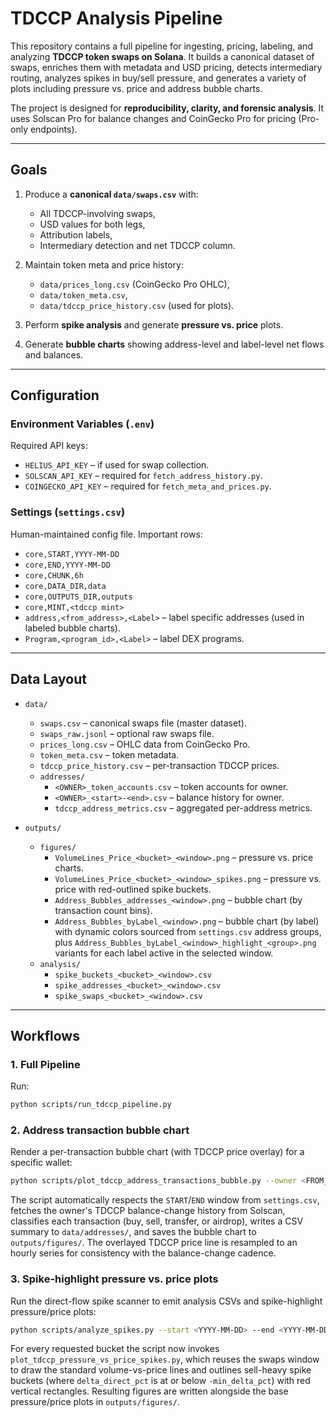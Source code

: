 # TDCCP Analysis Pipeline

This repository contains a full pipeline for ingesting, pricing, labeling, and analyzing **TDCCP token swaps on Solana**. It builds a canonical dataset of swaps, enriches them with metadata and USD pricing, detects intermediary routing, analyzes spikes in buy/sell pressure, and generates a variety of plots including pressure vs. price and address bubble charts.

The project is designed for **reproducibility, clarity, and forensic analysis**. It uses Solscan Pro for balance changes and CoinGecko Pro for pricing (Pro-only endpoints).

---

## Goals

1. Produce a **canonical `data/swaps.csv`** with:
   - All TDCCP-involving swaps,
   - USD values for both legs,
   - Attribution labels,
   - Intermediary detection and net TDCCP column.

2. Maintain token meta and price history:
   - `data/prices_long.csv` (CoinGecko Pro OHLC),
   - `data/token_meta.csv`,
   - `data/tdccp_price_history.csv` (used for plots).

3. Perform **spike analysis** and generate **pressure vs. price** plots.

4. Generate **bubble charts** showing address-level and label-level net flows and balances.

---

## Configuration

### Environment Variables (`.env`)
Required API keys:

- `HELIUS_API_KEY` – if used for swap collection.
- `SOLSCAN_API_KEY` – required for `fetch_address_history.py`.
- `COINGECKO_API_KEY` – required for `fetch_meta_and_prices.py`.

### Settings (`settings.csv`)
Human-maintained config file. Important rows:

- `core,START,YYYY-MM-DD`
- `core,END,YYYY-MM-DD`
- `core,CHUNK,6h`
- `core,DATA_DIR,data`
- `core,OUTPUTS_DIR,outputs`
- `core,MINT,<tdccp mint>`
- `address,<from_address>,<Label>` – label specific addresses (used in labeled bubble charts).
- `Program,<program_id>,<Label>` – label DEX programs.

---

## Data Layout

- `data/`
  - `swaps.csv` – canonical swaps file (master dataset).
  - `swaps_raw.jsonl` – optional raw swaps file.
  - `prices_long.csv` – OHLC data from CoinGecko Pro.
  - `token_meta.csv` – token metadata.
  - `tdccp_price_history.csv` – per-transaction TDCCP prices.
  - `addresses/`
    - `<OWNER>_token_accounts.csv` – token accounts for owner.
    - `<OWNER>_<start>-<end>.csv` – balance history for owner.
    - `tdccp_address_metrics.csv` – aggregated per-address metrics.

- `outputs/`
  - `figures/`
    - `VolumeLines_Price_<bucket>_<window>.png` – pressure vs. price charts.
    - `VolumeLines_Price_<bucket>_<window>_spikes.png` – pressure vs. price with red-outlined spike buckets.
    - `Address_Bubbles_addresses_<window>.png` – bubble chart (by transaction count bins).
    - `Address_Bubbles_byLabel_<window>.png` – bubble chart (by label) with dynamic colors sourced from `settings.csv` address groups, plus `Address_Bubbles_byLabel_<window>_highlight_<group>.png` variants for each label active in the selected window.
  - `analysis/`
    - `spike_buckets_<bucket>_<window>.csv`
    - `spike_addresses_<bucket>_<window>.csv`
    - `spike_swaps_<bucket>_<window>.csv`

---

## Workflows

### 1. Full Pipeline
Run:
```bash
python scripts/run_tdccp_pipeline.py
```

### 2. Address transaction bubble chart
Render a per-transaction bubble chart (with TDCCP price overlay) for a specific wallet:

```bash
python scripts/plot_tdccp_address_transactions_bubble.py --owner <FROM_ADDRESS>
```

The script automatically respects the `START`/`END` window from `settings.csv`, fetches the owner's TDCCP balance-change history from Solscan, classifies each transaction (buy, sell, transfer, or airdrop), writes a CSV summary to `data/addresses/`, and saves the bubble chart to `outputs/figures/`. The overlayed TDCCP price line is resampled to an hourly series for consistency with the balance-change cadence.

### 3. Spike-highlight pressure vs. price plots
Run the direct-flow spike scanner to emit analysis CSVs and spike-highlight pressure/price plots:

```bash
python scripts/analyze_spikes.py --start <YYYY-MM-DD> --end <YYYY-MM-DD>
```

For every requested bucket the script now invokes `plot_tdccp_pressure_vs_price_spikes.py`, which reuses the swaps window to draw the standard volume-vs-price lines and outlines sell-heavy spike buckets (where `delta_direct_pct` is at or below `-min_delta_pct`) with red vertical rectangles. Resulting figures are written alongside the base pressure/price plots in `outputs/figures/`.
